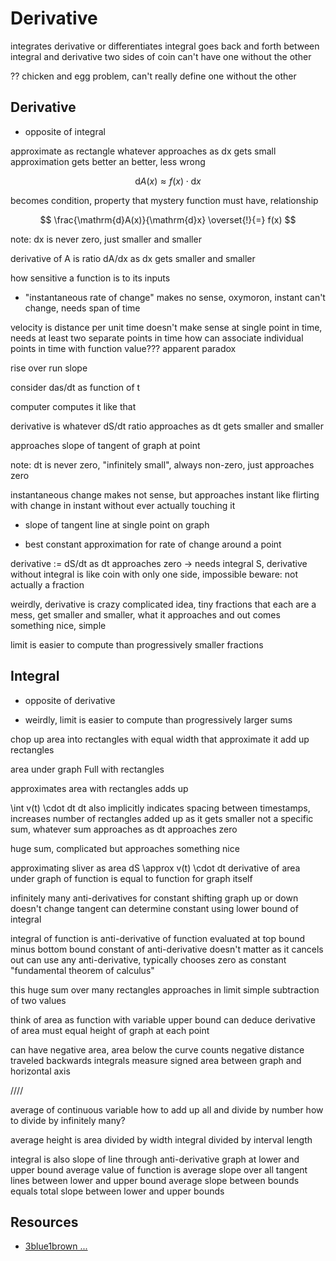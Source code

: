 # Derivative




integrates derivative or differentiates integral
goes back and forth between integral and derivative
two sides of coin
can't have one without the other

?? chicken and egg problem, can't really define one without the other

## Derivative

- opposite of integral

approximate as rectangle
whatever approaches as dx gets small
approximation gets better an better, less wrong

$$ \mathrm{d}A(x) \approx f(x) \cdot \mathrm{d}x $$

becomes condition, property that mystery function must have, relationship

$$ \frac{\mathrm{d}A(x)}{\mathrm{d}x} \overset{!}{=} f(x) $$

note: dx is never zero, just smaller and smaller

derivative of A is ratio dA/dx as dx gets smaller and smaller

how sensitive a function is to its inputs

- "instantaneous rate of change" makes no sense, oxymoron, instant can't change, needs span of time

velocity is distance per unit time
doesn't make sense at single point in time, needs at least two separate points in time
how can associate individual points in time with function value??? apparent paradox

rise over run slope

consider das/dt as function of t

computer computes it like that

derivative is whatever dS/dt ratio approaches as dt gets smaller and smaller

approaches slope of tangent of graph at point

note: dt is never zero, "infinitely small", always non-zero, just approaches zero

instantaneous change makes not sense, but approaches instant
like flirting with change in instant without ever actually touching it

- slope of tangent line at single point on graph

- best constant approximation for rate of change around a point

derivative := dS/dt as dt approaches zero
-> needs integral S, derivative without integral is like coin with only one side, impossible
beware: not actually a fraction

weirdly, derivative is crazy complicated idea, tiny fractions that each are a mess, get smaller and smaller, what it approaches
and out comes something nice, simple

limit is easier to compute than progressively smaller fractions


## Integral

- opposite of derivative

- weirdly, limit is easier to compute than progressively larger sums

chop up area into rectangles with equal width that approximate it
add up rectangles

area under graph
Full with rectangles

approximates area with rectangles
adds up

\int v(t) \cdot dt
dt also implicitly indicates spacing between timestamps, increases number of rectangles added up as it gets smaller
not a specific sum, whatever sum approaches as dt approaches zero

huge sum, complicated
but approaches something nice

approximating sliver as area
dS \approx v(t) \cdot dt
derivative of area under graph of function is equal to function for graph itself

infinitely many anti-derivatives for constant
shifting graph up or down doesn't change tangent
can determine constant using lower bound of integral

integral of function is anti-derivative of function evaluated at top bound minus bottom bound
constant of anti-derivative doesn't matter as it cancels out
can use any anti-derivative, typically chooses zero as constant
"fundamental theorem of calculus"

this huge sum over many rectangles approaches in limit simple subtraction of two values

think of area as function with variable upper bound
can deduce derivative of area must equal height of graph at each point

can have negative area, area below the curve counts negative
distance traveled backwards
integrals measure signed area between graph and horizontal axis

////

average of continuous variable
how to add up all and divide by number
how to divide by infinitely many?

average height is area divided by width
integral divided by interval length

integral is also slope of line through anti-derivative graph at lower and upper bound
average value of function is average slope over all tangent lines between lower and upper bound
average slope between bounds equals total slope between lower and upper bounds




## Resources

- [3blue1brown ...]()